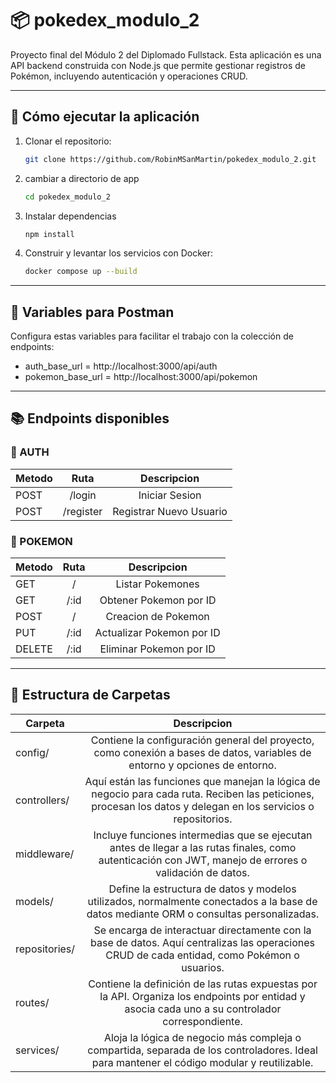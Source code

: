 # 📦 pokedex_modulo_2

Proyecto final del Módulo 2 del Diplomado Fullstack. Esta aplicación es una API backend construida con Node.js que permite gestionar registros de Pokémon, incluyendo autenticación y operaciones CRUD.

---

## 🚀 Cómo ejecutar la aplicación

1. Clonar el repositorio:

   ```bash
   git clone https://github.com/RobinMSanMartin/pokedex_modulo_2.git

   ```

2. cambiar a directorio de app

   ```bash
   cd pokedex_modulo_2

   ```

3. Instalar dependencias

   ```bash
   npm install

   ```

4. Construir y levantar los servicios con Docker:
   ```bash
   docker compose up --build
   ```

---

## 🧪 Variables para Postman

Configura estas variables para facilitar el trabajo con la colección de endpoints:

- auth_base_url = http://localhost:3000/api/auth
- pokemon_base_url = http://localhost:3000/api/pokemon

---

## 📚 Endpoints disponibles

### 🔐 AUTH

| Metodo |   Ruta    |       Descripcion       |
| ------ | :-------: | :---------------------: |
| POST   |  /login   |     Iniciar Sesion      |
| POST   | /register | Registrar Nuevo Usuario |

### 🐾 POKEMON

| Metodo | Ruta |        Descripcion        |
| ------ | :--: | :-----------------------: |
| GET    |  /   |     Listar Pokemones      |
| GET    | /:id |  Obtener Pokemon por ID   |
| POST   |  /   |    Creacion de Pokemon    |
| PUT    | /:id | Actualizar Pokemon por ID |
| DELETE | /:id |  Eliminar Pokemon por ID  |

---

## 📁 Estructura de Carpetas

| Carpeta       |                                                                           Descripcion                                                                           |
| ------------- | :-------------------------------------------------------------------------------------------------------------------------------------------------------------: |
| config/       |                   Contiene la configuración general del proyecto, como conexión a bases de datos, variables de entorno y opciones de entorno.                   |
| controllers/  | Aquí están las funciones que manejan la lógica de negocio para cada ruta. Reciben las peticiones, procesan los datos y delegan en los servicios o repositorios. |
| middleware/   |     Incluye funciones intermedias que se ejecutan antes de llegar a las rutas finales, como autenticación con JWT, manejo de errores o validación de datos.     |
| models/       |             Define la estructura de datos y modelos utilizados, normalmente conectados a la base de datos mediante ORM o consultas personalizadas.              |
| repositories/ |          Se encarga de interactuar directamente con la base de datos. Aquí centralizas las operaciones CRUD de cada entidad, como Pokémon o usuarios.           |
| routes/       |        Contiene la definición de las rutas expuestas por la API. Organiza los endpoints por entidad y asocia cada uno a su controlador correspondiente.         |
| services/     |           Aloja la lógica de negocio más compleja o compartida, separada de los controladores. Ideal para mantener el código modular y reutilizable.            |
